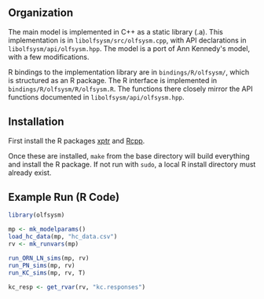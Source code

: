 ## Organization
The main model is implemented in C++ as a static library (.a). This implementation is in `libolfsysm/src/olfsysm.cpp`,
with API declarations in `libolfsysm/api/olfsysm.hpp`. The model is a port of Ann Kennedy's model, with a few modifications.

R bindings to the implementation library are in `bindings/R/olfsysm/`, which is structured as an R package.
The R interface is implemented in `bindings/R/olfsysm/R/olfsysm.R`.
The functions there closely mirror the API functions documented in `libolfsysm/api/olfsysm.hpp`.

## Installation
First install the R packages [xptr](https://cran.r-project.org/web/packages/xptr/index.html)
and [Rcpp](https://cran.r-project.org/web/packages/Rcpp/index.html).

Once these are installed, `make` from the base directory will build everything and install the R package.
If not run with `sudo`, a local R install directory must already exist.

## Example Run (R Code)
```R
library(olfsysm)

mp <- mk_modelparams()
load_hc_data(mp, "hc_data.csv")
rv <- mk_runvars(mp)

run_ORN_LN_sims(mp, rv)
run_PN_sims(mp, rv)
run_KC_sims(mp, rv, T)

kc_resp <- get_rvar(rv, "kc.responses")
```
